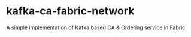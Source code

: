 # kafka-ca-fabric-network
A simple implementation of Kafka based CA &amp; Ordering service in Fabric
